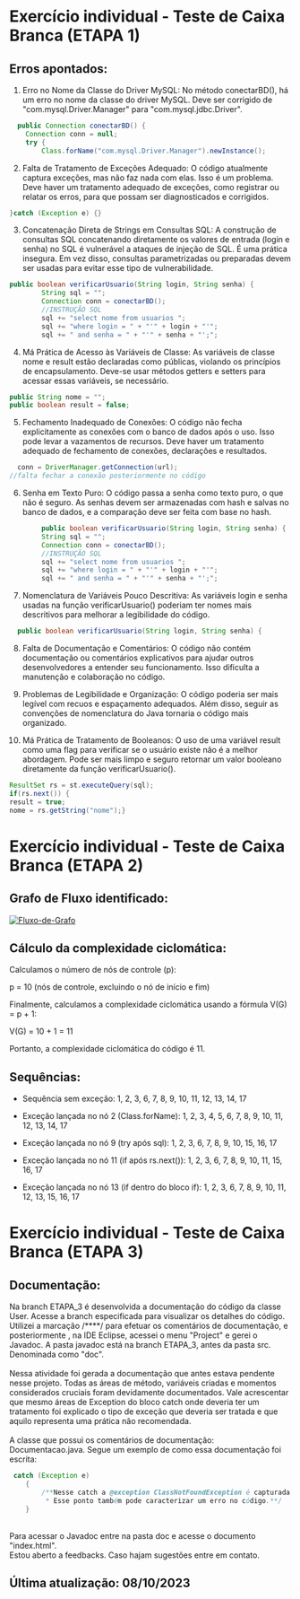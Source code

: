 # Exercício individual - Teste de Caixa Branca (ETAPA 1)

## Erros apontados:

1) Erro no Nome da Classe do Driver MySQL:
No método conectarBD(), há um erro no nome da classe do driver MySQL. Deve ser corrigido de "com.mysql.Driver.Manager" para "com.mysql.jdbc.Driver".
```java
  public Connection conectarBD() {
	Connection conn = null;
	try {
		Class.forName("com.mysql.Driver.Manager").newInstance();
```

2) Falta de Tratamento de Exceções Adequado:
O código atualmente captura exceções, mas não faz nada com elas. Isso é um problema. Deve haver um tratamento adequado de exceções, como registrar ou relatar os erros, para que possam ser diagnosticados e corrigidos.
```java
}catch (Exception e) {}
```

3) Concatenação Direta de Strings em Consultas SQL:
A construção de consultas SQL concatenando diretamente os valores de entrada (login e senha) no SQL é vulnerável a ataques de injeção de SQL. É uma prática insegura. Em vez disso, consultas parametrizadas ou preparadas devem ser usadas para evitar esse tipo de vulnerabilidade.
```java
public boolean verificarUsuario(String login, String senha) {
		String sql = "";
		Connection conn = conectarBD();
		//INSTRUÇÃO SQL
		sql += "select nome from usuarios ";
		sql += "where login = " + "'" + login + "'";
		sql += " and senha = " + "'" + senha + "';";
```

4) Má Prática de Acesso às Variáveis de Classe:
As variáveis de classe nome e result estão declaradas como públicas, violando os princípios de encapsulamento. Deve-se usar métodos getters e setters para acessar essas variáveis, se necessário.
```java
public String nome = "";
public boolean result = false;
```

5) Fechamento Inadequado de Conexões:
O código não fecha explicitamente as conexões com o banco de dados após o uso. Isso pode levar a vazamentos de recursos. Deve haver um tratamento adequado de fechamento de conexões, declarações e resultados.
```java
  conn = DriverManager.getConnection(url);
//falta fechar a conexão posteriormente no código
```

6) Senha em Texto Puro:
O código passa a senha como texto puro, o que não é seguro. As senhas devem ser armazenadas com hash e salvas no banco de dados, e a comparação deve ser feita com base no hash.
```java
        public boolean verificarUsuario(String login, String senha) {
		String sql = "";
		Connection conn = conectarBD();
		//INSTRUÇÃO SQL
		sql += "select nome from usuarios ";
		sql += "where login = " + "'" + login + "'";
		sql += " and senha = " + "'" + senha + "';";
```

7) Nomenclatura de Variáveis Pouco Descritiva:
As variáveis login e senha usadas na função verificarUsuario() poderiam ter nomes mais descritivos para melhorar a legibilidade do código.
```java
  public boolean verificarUsuario(String login, String senha) {
```

8) Falta de Documentação e Comentários:
O código não contém documentação ou comentários explicativos para ajudar outros desenvolvedores a entender seu funcionamento. Isso dificulta a manutenção e colaboração no código.

9) Problemas de Legibilidade e Organização:
O código poderia ser mais legível com recuos e espaçamento adequados. Além disso, seguir as convenções de nomenclatura do Java tornaria o código mais organizado.

10) Má Prática de Tratamento de Booleanos:
O uso de uma variável result como uma flag para verificar se o usuário existe não é a melhor abordagem. Pode ser mais limpo e seguro retornar um valor booleano diretamente da função verificarUsuario().
```java
ResultSet rs = st.executeQuery(sql);
if(rs.next()) {
result = true;
nome = rs.getString("nome");}
```
# Exercício individual - Teste de Caixa Branca (ETAPA 2)

## Grafo de Fluxo identificado:
<a href="https://ibb.co/phVbGMj"><img src="https://i.ibb.co/9ZKcz1H/Fluxo-de-Grafo.png" alt="Fluxo-de-Grafo" border="0"></a>

## Cálculo da complexidade ciclomática:

Calculamos o número de nós de controle (p):

p = 10 (nós de controle, excluindo o nó de início e fim)

Finalmente, calculamos a complexidade ciclomática usando a fórmula V(G) = p + 1:

V(G) = 10 + 1 = 11

Portanto, a complexidade ciclomática do código é 11.

## Sequências:

- Sequência sem exceção:
1, 2, 3, 6, 7, 8, 9, 10, 11, 12, 13, 14, 17

- Exceção lançada no nó 2 (Class.forName):
1, 2, 3, 4, 5, 6, 7, 8, 9, 10, 11, 12, 13, 14, 17

- Exceção lançada no nó 9 (try após sql):
1, 2, 3, 6, 7, 8, 9, 10, 15, 16, 17

- Exceção lançada no nó 11 (if após rs.next()):
1, 2, 3, 6, 7, 8, 9, 10, 11, 15, 16, 17

- Exceção lançada no nó 13 (if dentro do bloco if):
1, 2, 3, 6, 7, 8, 9, 10, 11, 12, 13, 15, 16, 17

# Exercício individual - Teste de Caixa Branca (ETAPA 3)

## Documentação:

Na branch ETAPA_3 é desenvolvida a documentação do código da classe User. Acesse a branch especificada para visualizar os detalhes do código. 
Utilizei a marcação /****/ para efetuar os comentários de documentação, e posteriormente , na IDE Eclipse, acessei o menu "Project" e gerei o Javadoc.
A pasta javadoc está na branch ETAPA_3, antes da pasta src. Denominada como "doc".
<br><br>
Nessa atividade foi gerada a documentação que antes estava pendente nesse projeto. Todas as áreas de método, variáveis criadas e momentos considerados cruciais foram devidamente documentados. 
Vale acrescentar que mesmo áreas de Exception do bloco catch onde deveria ter um tratamento foi explicado o tipo de exceção que deveria ser tratada e que aquilo representa uma prática não recomendada.
<br><br>
A classe que possui os comentários de documentação: Documentacao.java. Segue um exemplo de como essa documentação foi escrita:
```java
 catch (Exception e) 
	{
		/**Nesse catch a @exception ClassNotFoundException é capturada mas não é tratada de forma alguma. 
		 * Esse ponto também pode caracterizar um erro no código.**/
	}
```
<br>
Para acessar o Javadoc entre na pasta doc e acesse o documento "index.html".
<br>
Estou aberto a feedbacks. Caso hajam sugestões entre em contato.

## Última atualização: 08/10/2023

